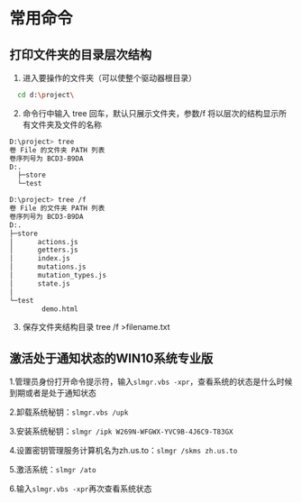 # 常用命令

## 打印文件夹的目录层次结构

1. 进入要操作的文件夹（可以使整个驱动器根目录）
``` bash
  cd d:\project\
```

2. 命令行中输入 tree 回车，默认只展示文件夹，参数/f 将以层次的结构显示所有文件夹及文件的名称
``` bash
D:\project> tree
卷 File 的文件夹 PATH 列表
卷序列号为 BCD3-B9DA
D:.
  ├─store
  └─test

D:\project> tree /f
卷 File 的文件夹 PATH 列表
卷序列号为 BCD3-B9DA
D:.
├─store
│      actions.js
│      getters.js
│      index.js
│      mutations.js
│      mutation_types.js
│      state.js
│
└─test
        demo.html
```

3. 保存文件夹结构目录 tree /f >filename.txt

## 激活处于通知状态的WIN10系统专业版

1.管理员身份打开命令提示符，输入`slmgr.vbs -xpr`，查看系统的状态是什么时候到期或者是处于通知状态

2.卸载系统秘钥：`slmgr.vbs /upk`

3.安装系统秘钥：`slmgr /ipk W269N-WFGWX-YVC9B-4J6C9-T83GX`

4.设置密钥管理服务计算机名为zh.us.to：`slmgr /skms zh.us.to`

5.激活系统：`slmgr /ato`

6.输入`slmgr.vbs -xpr`再次查看系统状态